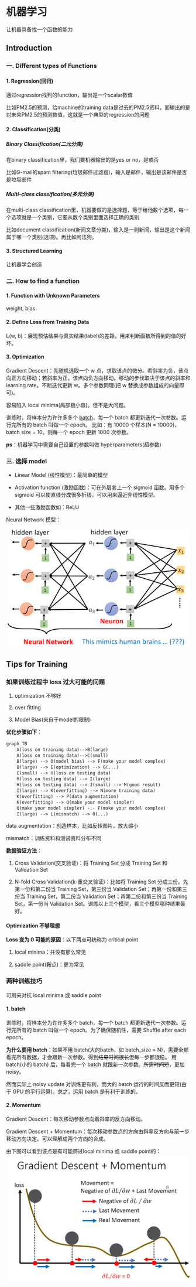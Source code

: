 # 机器学习

让机器具备找一个函数的能力

## Introduction

### 一. Different types of Functions

#### 1. Regression(回归)

通过regression找到的function，输出是一个scalar数值

比如PM2.5的预测，给machine的training data是过去的PM2.5资料，而输出的是对未来PM2.5的预测数值，这就是一个典型的regression的问题

#### 2. Classification(分类)

##### Binary Classification(二元分类)

在binary classification里，我们要机器输出的是yes or no，是或否

比如G-mail的spam filtering(垃圾邮件过滤器)，输入是邮件，输出是该邮件是否是垃圾邮件

##### Multi-class classification(多元分类)

在multi-class classification里，机器要做的是选择题，等于给他数个选项，每一个选项就是一个类别，它要从数个类别里面选择正确的类别

比如document classification(新闻文章分类)，输入是一则新闻，输出是这个新闻属于哪一个类别(选项)。再比如阿法狗。

#### 3. Structured Learning

让机器学会创造

### 二. How to find a function

#### 1. Function with Unknown Parameters

weight, bias

#### 2. Define Loss from Training Data

L(w, b)：展现预估结果与真实结果(label)的差距，用来判断函数所得到的值的好坏。

#### 3. Optimization

Gradient Descent：先随机选取一个 w 点，求取该点的微分。若斜率为负，该点向正方向移动；若斜率为正，该点向负方向移动。移动的步伐取决于该点的斜率和 learning rate。不断迭代更新 w。多个参数同理(把 w 替换成参数组成的向量即可)。

容易陷入 local minima(局部极小值)。但不是大问题。

训练时，将样本分为许许多多个 [batch](#batch)，每一个 batch 都更新迭代一次参数。运行完所有的 batch 叫做一个 epoch。
比如：有 10000 个样本(N = 10000)，batch size = 10。则每一个 epoch 更新 1000 次参数。

**ps**：机器学习中需要自己设置的参数叫做 hyperparameters(超参数)

### 三. 选择 model

* Linear Model (线性模型)：最简单的模型

* Activation function (激励函数)：可在外层套上一个 sigmoid 函数。用多个 sigmoid 可以使直线分成很多折线，可以用来逼近非线性模型。

* 其他一些激励函数如：ReLU

Neural Network 模型：

![avatar.](https://github.com/westqzy/notes/blob/master/NN.png?raw=true)

## Tips for Training

### 如果训练过程中 loss 过大可能的问题

1. optimization 不够好

2. over fitting

3. Model Bias(来自于model的限制)

**优化步骤如下**：

```mermaid
graph TB
    A(loss on training data)-->B(large)
    A(loss on training data)-->C(small)
    B(large) --> D(model bias) --> F(make your model complex)
    B(large) --> E(optimization) --> G(...)
    C(small) --> H(loss on testing data)
    H(loss on testing data) --> I(large)
    H(loss on testing data) --> J(small) --> M(good result)
    I(large) --> K(overfitting) --> N(more training data)
    K(overfitting) --> P(data augmentation)
    K(overfitting) --> Q(make your model simpler)
    Q(make your model simpler) -.- F(make your model complex)
    I(large) --> L(mismatch) --> O(...)
```

data augmentation：创造样本，比如反转图片，放大缩小

mismatch：训练资料和测试资料分布不同

**数据验证方法**：

1. Cross Validation(交叉验证)：将 Training Set 分成 Training Set 和 Validation Set

2. N-fold Cross Validation(k-重交叉验证)：比如将 Training Set 分成三份。先第一份和第二份当 Training Set，第三份当 Validation Set；再第一份和第三份当 Training Set，第二份当 Validation Set；再第二份和第三份当 Training Set，第一份当 Validation Set。训练以上三个模型，看三个模型哪种结果最好。

#### Optimization 不够理想

**Loss 变为 0 可能的原因**：以下两点可统称为 critical point

1. local minima：并没有那么常见

2. saddle point(鞍点)：更为常见

### 两种训练技巧

可用来对抗 local minima 或 saddle point

#### 1. batch

训练时，将样本分为许许多多个 batch，每一个 batch 都更新迭代一次参数。运行完所有的 batch 叫做一个 epoch。为了确保随机性，需要 Shuffle after each epoch。

**为什么要用 batch**：如果不用 batch(大的batch，如 batch_size = N)，需要全部看完所有数据，才会跟新一次参数。得到~~结果时间很长~~但每一步都很稳。
用 batch(小的 batch) 后，每看完一个 batch 就跟新一次参数。~~所需时间短~~，更加 noisy。

然而实际上 noisy update 对训练更有利，而大的 batch 运行的时间反而更短(由于 GPU 的平行运算)。总之，运用 batch 是有利于训练的。

#### 2. Momentum

Gradient Descent：每次移动参数点向着斜率的反方向移动。

Gradient Descent + Momentum：每次移动参数点的方向由斜率反方向与前一步移动方向决定。可以理解成两个方向的合成。

由下图可以看到该点是有可能跨过local minima 或 saddle point的：
![avatar.](https://github.com/westqzy/notes/blob/2ce799b9bec37042331f347c71a53a0cff19aa25/Momentum.png?raw=true)